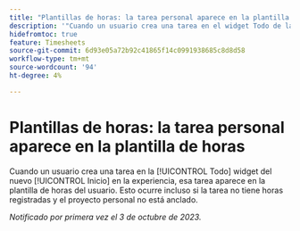 ```yaml
---
title: "Plantillas de horas: la tarea personal aparece en la plantilla de horas"
description: '"Cuando un usuario crea una tarea en el widget Todo de la nueva experiencia de Inicio, esa tarea aparece en la plantilla de horas del usuario. Esto ocurre incluso si la tarea no tiene horas registradas y el proyecto personal no está anclado".'
hidefromtoc: true
feature: Timesheets
source-git-commit: 6d93e05a72b92c41865f14c0991938685c8d8d58
workflow-type: tm+mt
source-wordcount: '94'
ht-degree: 4%

---
```



# Plantillas de horas: la tarea personal aparece en la plantilla de horas

Cuando un usuario crea una tarea en la [!UICONTROL Todo] widget del nuevo [!UICONTROL Inicio] en la experiencia, esa tarea aparece en la plantilla de horas del usuario. Esto ocurre incluso si la tarea no tiene horas registradas y el proyecto personal no está anclado.

_Notificado por primera vez el 3 de octubre de 2023._
